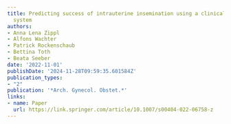 ```yaml
---
title: Predicting success of intrauterine insemination using a clinically based scoring
  system
authors:
- Anna Lena Zippl
- Alfons Wachter
- Patrick Rockenschaub
- Bettina Toth
- Beata Seeber
date: '2022-11-01'
publishDate: '2024-11-28T09:59:35.601584Z'
publication_types:
- "2"
publication: '*Arch. Gynecol. Obstet.*'
links:
- name: Paper
  url: https://link.springer.com/article/10.1007/s00404-022-06758-z
---
```

